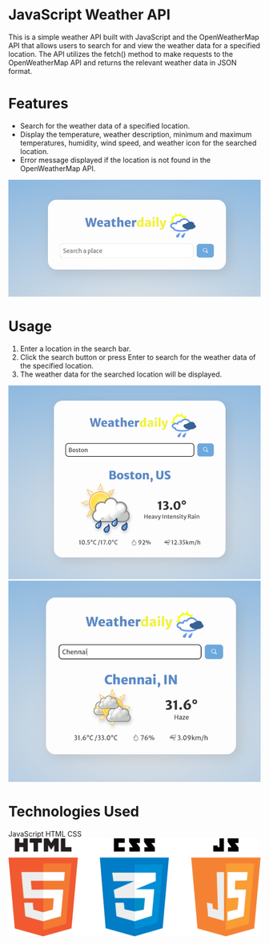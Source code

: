 # JavaScript Weather API

This is a simple weather API built with JavaScript and the OpenWeatherMap API that allows users to search for and view the weather data for a specified location. The API utilizes the fetch() method to make requests to the OpenWeatherMap API and returns the relevant weather data in JSON format.

# Features
- Search for the weather data of a specified location.
- Display the temperature, weather description, minimum and maximum temperatures, humidity, wind speed, and weather icon for the searched location.
- Error message displayed if the location is not found in the OpenWeatherMap API.

![home](/images/home.png)

# Usage
1. Enter a location in the search bar.
2. Click the search button or press Enter to search for the weather data of the specified location.
3. The weather data for the searched location will be displayed.

![boston](/images/boston.png)
![img](/images/chennai.png)

# Technologies Used
JavaScript
HTML
CSS
![js](/images/html-css-javascript-png.png)